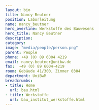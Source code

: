 ```yaml
---
layout: bio
title: Nancy Beutner
position: Laborleitung
name: nancy_beutner
hero_overline: Werkstoffe des Bauwesens
hero_title: Nancy Beutner
description: 
category: 
image: "media/people/person.png"
parent: People
phone: +49 (0) 89 6004 4219
email: nancy.beutner@unibw.de
fax:  +49 (0) 89 6004-4219
room: Gebäude 41/300, Zimmer 0304
department: UniBwM
breadcrumbs:
- title: Home
  url: bau.html
- title: Werkstoffe
  url: bau_institut_werkstoffe.html
---
```



